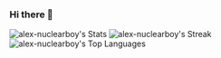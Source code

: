 ### Hi there 👋

<!--
**alex-nuclearboy/alex-nuclearboy** is a ✨ _special_ ✨ repository because its `README.md` (this file) appears on your GitHub profile.

Here are some ideas to get you started:

- 🔭 I’m currently working on ...
- 🌱 I’m currently learning ...
- 👯 I’m looking to collaborate on ...
- 🤔 I’m looking for help with ...
- 💬 Ask me about ...
- 📫 How to reach me: ...
- 😄 Pronouns: ...
- ⚡ Fun fact: ...
-->

![alex-nuclearboy's Stats](https://github-readme-stats.vercel.app/api?username=alex-nuclearboy&theme=tokyonight&show_icons=true&hide_border=false&count_private=true)
![alex-nuclearboy's Streak](https://github-readme-streak-stats.herokuapp.com/?user=alex-nuclearboy&theme=tokyonight&hide_border=false)
![alex-nuclearboy's Top Languages](https://github-readme-stats.vercel.app/api/top-langs/?username=alex-nuclearboy&theme=tokyonight&show_icons=true&hide_border=false&layout=compact)
